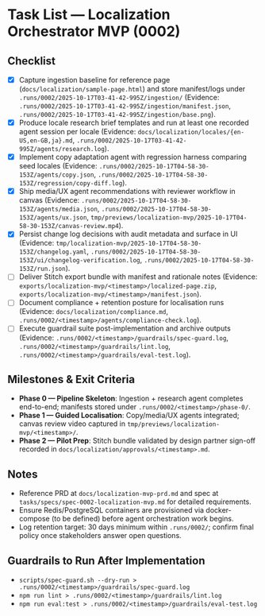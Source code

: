 # Task List — Localization Orchestrator MVP (0002)

## Checklist
- [x] Capture ingestion baseline for reference page (`docs/localization/sample-page.html`) and store manifest/logs under `.runs/0002/2025-10-17T03-41-42-995Z/ingestion/` (Evidence: `.runs/0002/2025-10-17T03-41-42-995Z/ingestion/manifest.json`, `.runs/0002/2025-10-17T03-41-42-995Z/ingestion/base.png`).
- [x] Produce locale research brief templates and run at least one recorded agent session per locale (Evidence: `docs/localization/locales/{en-US,en-GB,ja}.md`, `.runs/0002/2025-10-17T03-41-42-995Z/agents/research.log`).
- [x] Implement copy adaptation agent with regression harness comparing seed locales (Evidence: `.runs/0002/2025-10-17T04-58-30-153Z/agents/copy.json`, `.runs/0002/2025-10-17T04-58-30-153Z/regression/copy-diff.log`).
- [x] Ship media/UX agent recommendations with reviewer workflow in canvas (Evidence: `.runs/0002/2025-10-17T04-58-30-153Z/agents/media.json`, `.runs/0002/2025-10-17T04-58-30-153Z/agents/ux.json`, `tmp/previews/localization-mvp/2025-10-17T04-58-30-153Z/canvas-review.mp4`).
- [x] Persist change log decisions with audit metadata and surface in UI (Evidence: `tmp/localization-mvp/2025-10-17T04-58-30-153Z/changelog.yaml`, `.runs/0002/2025-10-17T04-58-30-153Z/ui/changelog-verification.log`, `.runs/0002/2025-10-17T04-58-30-153Z/run.json`).
- [ ] Deliver Stitch export bundle with manifest and rationale notes (Evidence: `exports/localization-mvp/<timestamp>/localized-page.zip`, `exports/localization-mvp/<timestamp>/manifest.json`).
- [ ] Document compliance + retention posture for localisation runs (Evidence: `docs/localization/compliance.md`, `.runs/0002/<timestamp>/agents/compliance-check.log`).
- [ ] Execute guardrail suite post-implementation and archive outputs (Evidence: `.runs/0002/<timestamp>/guardrails/spec-guard.log`, `.runs/0002/<timestamp>/guardrails/lint.log`, `.runs/0002/<timestamp>/guardrails/eval-test.log`).

## Milestones & Exit Criteria
- **Phase 0 — Pipeline Skeleton**: Ingestion + research agent completes end-to-end; manifests stored under `.runs/0002/<timestamp>/phase-0/`.
- **Phase 1 — Guided Localisation**: Copy/media/UX agents integrated; canvas review video captured in `tmp/previews/localization-mvp/<timestamp>/`.
- **Phase 2 — Pilot Prep**: Stitch bundle validated by design partner sign-off recorded in `docs/localization/approvals/<timestamp>.md`.

## Notes
- Reference PRD at `docs/localization-mvp-prd.md` and spec at `tasks/specs/spec-0002-localization-mvp.md` for detailed requirements.
- Ensure Redis/PostgreSQL containers are provisioned via docker-compose (to be defined) before agent orchestration work begins.
- Log retention target: 30 days minimum within `.runs/0002/`; confirm final policy once stakeholders answer open questions.

## Guardrails to Run After Implementation
- `scripts/spec-guard.sh --dry-run > .runs/0002/<timestamp>/guardrails/spec-guard.log`
- `npm run lint > .runs/0002/<timestamp>/guardrails/lint.log`
- `npm run eval:test > .runs/0002/<timestamp>/guardrails/eval-test.log`
